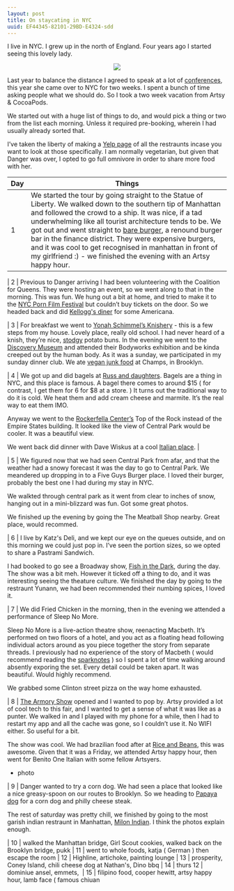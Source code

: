 ```yaml
---
layout: post
title: On staycating in NYC
uuid: EF44345-82101-29BD-E4324-sdd
---
```


I live in NYC. I grew up in the north of England. Four years ago I started seeing this lovely lady.

<center>
  <img src ="/rebase/assets/images/streaming.jpg">
</center>

Last year to balance the distance I agreed to speak at a lot of [conferences][1], this year she came over to NYC for two weeks. I spent a bunch of time asking people what we should do. So I took a two week vacation from Artsy & CocoaPods. 

We started out with a huge list of things to do, and would pick a thing or two from the list each morning. Unless it required pre-booking, wherein I had usually already sorted that.

I’ve taken the liberty of making a [Yelp page][2] of all the restraunts incase you want to look at those specifically. I am normally vegetarian, but given that Danger was over, I opted to go full omnivore in order to share more food with her.

| Day | Things |
| --- | ------ |  
| 1 | We started the tour by going straight to the Statue of Liberty. We walked down to the southern tip of Manhattan and followed the crowd to a ship. It was nice, if a tad underwhelming like all tourist architecture tends to be. We got out and went straight to [bare burger][3], a renound burger bar in the finance district. They were expensive burgers, and it was cool to get recognised in manhattan in front of my girlfriend :) - we finished the evening with an Artsy happy hour. |

| 2 | Previous to Danger arriving I had been volunteering with the Coalition for Queens. They were hosting an event, so we went along to that in the morning. This was fun. We hung out a bit at home, and tried to make it to the [NYC Porn Film Festival][4] but couldn’t buy tickets on the door. So we headed back and did [Kellogg's diner][5] for some Americana.

| 3 | For breakfast we went to [Yonah Schimmel’s Knishery][6] - this is a few steps from my house. Lovely place, really old school. I had never heard of a knish, they’re nice, [stodgy][7] potato buns. In the evening we went to the [Discovery Museum][8] and attended their Bodyworks exhibition and be kinda creeped out by the human body. As it was a sunday, we participated in my sunday dinner club. We ate [vegan junk food][9] at Champs, in Brooklyn.

| 4 | We got up and did bagels at [Russ and daughters][10]. Bagels are a thing in NYC, and this place is famous. A bagel there comes to around $15 ( for contrast, I get them for 6 for $8 at a store. ) It turns out the traditional way to do it is cold. We heat them and add cream cheese and marmite. It’s the real way to eat them IMO.

Anyway we went to the [Rockerfella Center’s][11] Top of the Rock instead of the Empire States building. It looked like the view of Central Park would be cooler. It was a beautiful view.

We went back did dinner with Dave Wiskus at a cool [Italian place][12]. |

| 5 | We figured now that we had seen Central Park from afar, and that the weather had a snowy forecast it was the day to go to Central Park. We meandered up dropping in to a Five Guys Burger place. I loved their burger, probably the best one I had during my stay in NYC. 

We walkted through central park as it went from clear to inches of snow, hanging out in a mini-blizzard was fun. Got some great photos.

We finished up the evening by going the The Meatball Shop nearby. Great place, would recommed.

| 6 | I live by Katz's Deli, and we kept our eye on the queues outside, and on this morning we could just pop in. I’ve seen the portion sizes, so we opted to share a Pastrami Sandwich. 

I had booked to go see a Broadway show, [Fish in the Dark][13], during the day. The show was a bit meh. However it ticked off a thing to do, and it was interesting seeing the theature culture. We finished the day by going to the restraunt Yunann, we had been recommended their numbing spices, I loved it.

| 7 | We did Fried Chicken in the morning, then in the evening we attended a performance of Sleep No More. 

Sleep No More is a live-action theatre show, reenacting Macbeth. It’s performed on two floors of a hotel, and you act as a floating head following individual actors around as you piece together the story from separate threads. I previously had no experience of the story of Macbeth ( would recommend reading the [sparknotes][14] ) so I spent a lot of time walking around absently exporing the set. Every detail could be taken apart. It was beautiful. Would highly recommend.

We grabbed some Clinton street pizza on the way home exhausted.

| 8 | [The Armory Show][15] opened and I wanted to pop by. Artsy provided a lot of cool tech to this fair, and I wanted to get a sense of what it was like as a punter. We walked in and I played with my phone for a while, then I had to restart my app and all the cache was gone, so I couldn’t use it. No WIFI either. So useful for a bit.

The show was cool. We had brazilian food after at [Rice and Beans](), this was awesome. Given that it was a Friday, we attended Artsy happy hour, then went for Benito One Italian with some fellow Artsyers.

- photo


| 9 | Danger wanted to try a corn dog. We had seen a place that looked like a nice greasy-spoon on our routes to Brooklyn. So we heading to [Papaya dog][17] for a corn dog and philly cheese steak.

The rest of saturday was pretty chill, we finished by going to the most garish indian restraunt in Manhattan, [Milon Indian][18]. I think the photos explain enough.

| 10 | walked the Manhattan bridge, Girl Scout cookies, walked back on the Brooklyn bridge, pukk
| 11 | went to whole foods, katja ( German ) then escape the room
| 12 | Highline, artichoke, painting lounge
| 13 | prosperity, Coney Island, chili cheese dog at Nathan's, Dino bbq
| 14 | thurs 12 | dominiue ansel, emmets, 
| 15 | filipino food, cooper hewitt, artsy happy hour, lamb face ( famous chiuan

[1]:	https://github.com/orta/travel
[2]:	http://www.yelp.com/user_details_bookmarks?userid=W_v5aI7KUrwkeNmcCLRIzA&label=To+Review
[3]:	http://www.yelp.com/biz/bareburger-new-york-19
[4]:	http://nycpornfilmfestival.peatix.com
[5]:	http://www.yelp.com/biz/kelloggs-diner-brooklyn
[6]:	http://www.yelp.com/biz/yonah-schimmels-knish-bakery-new-york
[7]:	http://www.merriam-webster.com/dictionary/stodgy
[8]:	http://www.discoverytsx.com/exhibitions/bodyworlds
[9]:	http://www.yelp.com/biz/champs-brooklyn
[10]:	http://www.yelp.com/biz/russ-and-daughters-new-york
[11]:	http://www.topoftherocknyc.com
[12]:	http://www.yelp.com/biz/la-lanterna-di-vittorio-new-york
[13]:	http://www.fishinthedark.com
[14]:	http://www.sparknotes.com/shakespeare/macbeth/
[15]:	https://www.artsy.net/the-armory-show
[17]:	g
[18]:	hhh